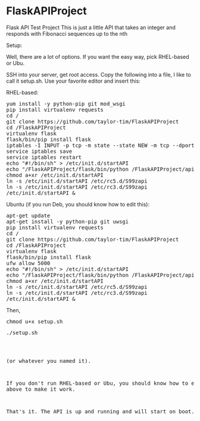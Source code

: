 FlaskAPIProject
===============

Flask API Test Project
This is just a little API that takes an integer and responds with Fibonacci sequences up to the nth

Setup:

Well, there are a lot of options. If you want the easy way, pick RHEL-based or Ubu.

SSH into your server, get root access. Copy the following into a file, I like to call it setup.sh. Use your favorite editor and insert this:

RHEL-based:
<pre>
yum install -y python-pip git mod_wsgi
pip install virtualenv requests
cd /
git clone https://github.com/taylor-tim/FlaskAPIProject
cd /FlaskAPIProject
virtualenv flask
flask/bin/pip install flask
iptables -I INPUT -p tcp -m state --state NEW -m tcp --dport 5000 -j ACCEPT
service iptables save
service iptables restart
echo "#!/bin/sh" > /etc/init.d/startAPI
echo "/FlaskAPIProject/flask/bin/python /FlaskAPIProject/api.py" >> /etc/init.d/startAPI
chmod a+xr /etc/init.d/startAPI
ln -s /etc/init.d/startAPI /etc/rc5.d/S99zapi
ln -s /etc/init.d/startAPI /etc/rc3.d/S99zapi
/etc/init.d/startAPI &
</pre>

Ubuntu (if you run Deb, you should know how to edit this):
<pre>
apt-get update
apt-get install -y python-pip git uwsgi
pip install virtualenv requests
cd /
git clone https://github.com/taylor-tim/FlaskAPIProject
cd /FlaskAPIProject
virtualenv flask
flask/bin/pip install flask
ufw allow 5000
echo "#!/bin/sh" > /etc/init.d/startAPI
echo "/FlaskAPIProject/flask/bin/python /FlaskAPIProject/api.py" >> /etc/init.d/startAPI
chmod a+xr /etc/init.d/startAPI
ln -s /etc/init.d/startAPI /etc/rc5.d/S99zapi
ln -s /etc/init.d/startAPI /etc/rc3.d/S99zapi
/etc/init.d/startAPI &
</pre>
Then,
<pre>
chmod u+x setup.sh
<pre>
./setup.sh
</pre>
(or whatever you named it).

If you don't run RHEL-based or Ubu, you should know how to edit the above to make it work.

That's it. The API is up and running and will start on boot. 
